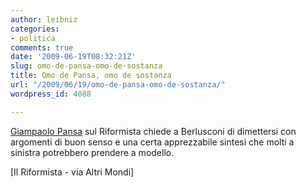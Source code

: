 ```yaml
---
author: leibniz
categories:
- politica
comments: true
date: '2009-06-19T08:32:21Z'
slug: omo-de-pansa-omo-de-sostanza
title: Omo de Pansa, omo de sostanza
url: "/2009/06/19/omo-de-pansa-omo-de-sostanza/"
wordpress_id: 4088

---
```

[Giampaolo Pansa](http://altrimondi.gazzetta.it/2009/06/silvio-dimettiti.html) sul Riformista chiede a Berlusconi di dimettersi con argomenti di buon senso e una certa apprezzabile sintesi che molti a sinistra potrebbero prendere a modello.

[Il Riformista - via Altri Mondi]
